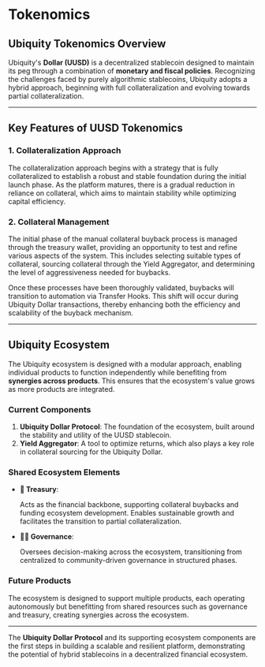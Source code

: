 # Tokenomics

## **Ubiquity Tokenomics Overview**

Ubiquity's **Dollar (UUSD)** is a decentralized stablecoin designed to maintain its peg through a combination of **monetary and fiscal policies**. Recognizing the challenges faced by purely algorithmic stablecoins, Ubiquity adopts a hybrid approach, beginning with full collateralization and evolving towards partial collateralization.

***

## **Key Features of** UUSD **Tokenomics**

### **1. Collateralization Approach**

The collateralization approach begins with a strategy that is fully collateralized to establish a robust and stable foundation during the initial launch phase. As the platform matures, there is a gradual reduction in reliance on collateral, which aims to maintain stability while optimizing capital efficiency.&#x20;

### **2. Collateral Management**

The initial phase of the manual collateral buyback process is managed through the treasury wallet, providing an opportunity to test and refine various aspects of the system. This includes selecting suitable types of collateral, sourcing collateral through the Yield Aggregator, and determining the level of aggressiveness needed for buybacks.&#x20;

Once these processes have been thoroughly validated, buybacks will transition to automation via Transfer Hooks. This shift will occur during Ubiquity Dollar transactions, thereby enhancing both the efficiency and scalability of the buyback mechanism.

***

## **Ubiquity Ecosystem**

The Ubiquity ecosystem is designed with a modular approach, enabling individual products to function independently while benefiting from **synergies across products**. This ensures that the ecosystem's value grows as more products are integrated.

### **Current Components**

1. **Ubiquity Dollar Protocol**: The foundation of the ecosystem, built around the stability and utility of the UUSD stablecoin.
2. **Yield Aggregator**: A tool to optimize returns, which also plays a key role in collateral sourcing for the Ubiquity Dollar.

### **Shared Ecosystem Elements**

*   **🏦 Treasury**:

    Acts as the financial backbone, supporting collateral buybacks and funding ecosystem development. Enables sustainable growth and facilitates the transition to partial collateralization.
*   **👨‍⚖️ Governance**:

    Oversees decision-making across the ecosystem, transitioning from centralized to community-driven governance in structured phases.

### **Future Products**

The ecosystem is designed to support multiple products, each operating autonomously but benefitting from shared resources such as governance and treasury, creating synergies across the ecosystem.

***

The **Ubiquity Dollar Protocol** and its supporting ecosystem components are the first steps in building a scalable and resilient platform, demonstrating the potential of hybrid stablecoins in a decentralized financial ecosystem.
